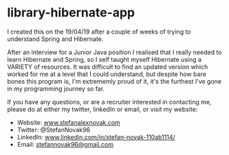 # library-hibernate-app

I created this on the 19/04/19 after a couple of weeks of trying to understand Spring and Hibernate.

After an interview for a Junior Java position I realised that I really needed to learn Hibernate and Spring, so I self taught myself Hibernate using a VARIETY of resources. It was difficult to find an updated version which worked for me at a level that I could understand, but despite how bare bones this program is, I'm extrememly proud of it, it's the furthest I've gone in my programming journey so far.

If you have any questions, or are a recruiter interested in contacting me, please do at either my twitter, linkedIn or email, or visit my website:
 * Website:  www.stefanalexnovak.com
 * Twitter:  @StefanNovak96
 * LinkedIn: www.linkedin.com/in/stefan-novak-110ab1114/
 * Email:    stefannovak96@gmail.com
